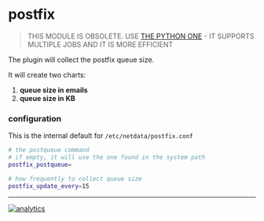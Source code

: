 # postfix

> THIS MODULE IS OBSOLETE.
> USE [THE PYTHON ONE](../../python.d.plugin/postfix) - IT SUPPORTS MULTIPLE JOBS AND IT IS MORE EFFICIENT

The plugin will collect the postfix queue size.

It will create two charts:

1.  **queue size in emails**
2.  **queue size in KB**

### configuration

This is the internal default for `/etc/netdata/postfix.conf`

```sh
# the postqueue command
# if empty, it will use the one found in the system path
postfix_postqueue=

# how frequently to collect queue size
postfix_update_every=15
```

- - -

[![analytics](https://www.google-analytics.com/collect?v=1&aip=1&t=pageview&_s=1&ds=github&dr=https%3A%2F%2Fgithub.com%2Fnetdata%2Fnetdata&dl=https%3A%2F%2Fmy-netdata.io%2Fgithub%2Fcollectors%2Fcharts.d.plugin%2Fpostfix%2FREADME&_u=MAC~&cid=5792dfd7-8dc4-476b-af31-da2fdb9f93d2&tid=UA-64295674-3)]()
